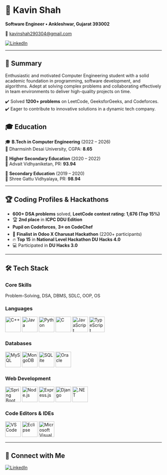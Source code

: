 # 👋 Kavin Shah

**Software Engineer • Ankleshwar, Gujarat 393002**  

📧 [kavinshah290304@gmail.com](mailto:kavinshah290304@gmail.com)  


[![LinkedIn](https://img.shields.io/badge/LinkedIn-0A66C2?style=for-the-badge&logo=linkedin&logoColor=white)](#)  


---

## 🔹 Summary

Enthusiastic and motivated Computer Engineering student with a solid academic foundation in programming, software development, and algorithms. Adept at solving complex problems and collaborating effectively in team environments to deliver high-quality projects on time.  

✔️ Solved **1200+ problems** on LeetCode, GeeksforGeeks, and Codeforces.  
✔️ Eager to contribute to innovative solutions in a dynamic tech company.  

## 🎓 Education  

🎓 **B.Tech in Computer Engineering** (2022 – 2026)  
📍 Dharmsinh Desai University, CGPA: **8.65**  

📖 **Higher Secondary Education** (2020 – 2022)  
📍 Advait Vidhyaniketan, PR: **93.94**  

📘 **Secondary Education** (2019 – 2020)  
📍 Shree Gattu Vidhyalaya, PR: **98.94**  

---

## 🏆 Coding Profiles & Hackathons  

- **600+ DSA problems** solved, **LeetCode contest rating: 1,676 (Top 15%)**  
- 🏆 **2nd place** in **ICPC DDU Edition**  
- **Pupil on Codeforces**, **3⭐ on CodeChef**  
- 🥇 **Finalist in Odoo X Charusat Hackathon** (2200+ participants)  
- 🔥 **Top 15** in **National Level Hackathon DU Hacks 4.0**  
- 💻 Participated in **DU Hacks 3.0**  

---

## 🛠 Tech Stack  

### **Core Skills**  
Problem-Solving, DSA, DBMS, SDLC, OOP, OS  

### **Languages**  
<p align="left">
  <img src="https://cdn.jsdelivr.net/gh/devicons/devicon/icons/cplusplus/cplusplus-original.svg" width="50" title="C++"/>
  <img src="https://cdn.jsdelivr.net/gh/devicons/devicon/icons/java/java-original.svg" width="50" title="Java"/>
  <img src="https://cdn.jsdelivr.net/gh/devicons/devicon/icons/python/python-original.svg" width="50" title="Python"/>
  <img src="https://cdn.jsdelivr.net/gh/devicons/devicon/icons/c/c-original.svg" width="50" title="C"/>
  <img src="https://cdn.jsdelivr.net/gh/devicons/devicon/icons/javascript/javascript-original.svg" width="50" title="JavaScript"/>
  <img src="https://cdn.jsdelivr.net/gh/devicons/devicon/icons/typescript/typescript-original.svg" width="50" title="TypeScript"/>
</p>

### **Databases**  
<p align="left">
  <img src="https://cdn.jsdelivr.net/gh/devicons/devicon/icons/mysql/mysql-original.svg" width="50" title="MySQL"/>
  <img src="https://cdn.jsdelivr.net/gh/devicons/devicon/icons/mongodb/mongodb-original.svg" width="50" title="MongoDB"/>
  <img src="https://cdn.jsdelivr.net/gh/devicons/devicon/icons/sqlite/sqlite-original.svg" width="50" title="SQLite"/>
  <img src="https://cdn.jsdelivr.net/gh/devicons/devicon/icons/oracle/oracle-original.svg" width="50" title="Oracle"/>
</p>

### **Web Development**  
<p align="left">
  <img src="https://cdn.jsdelivr.net/gh/devicons/devicon/icons/spring/spring-original.svg" width="50" title="Spring Boot"/>
  <img src="https://cdn.jsdelivr.net/gh/devicons/devicon/icons/nodejs/nodejs-original.svg" width="50" title="Node.js"/>
  <img src="https://cdn.jsdelivr.net/gh/devicons/devicon/icons/express/express-original.svg" width="50" title="Express.js"/>
  <img src="https://cdn.jsdelivr.net/gh/devicons/devicon/icons/django/django-plain.svg" width="50" title="Django"/>
  <img src="https://cdn.jsdelivr.net/gh/devicons/devicon/icons/dot-net/dot-net-original.svg" width="50" title=".NET"/>
</p>

### Code Editors & IDEs
<p align="left"> <img src="https://cdn.jsdelivr.net/gh/devicons/devicon/icons/vscode/vscode-original.svg" width="50" title="VS Code"/> 
 <img src="https://cdn.jsdelivr.net/gh/devicons/devicon/icons/eclipse/eclipse-original.svg" width="50" title="Eclipse"/> 
  <img src="https://cdn.jsdelivr.net/gh/devicons/devicon/icons/visualstudio/visualstudio-plain.svg" width="50" title="Microsoft Visual Studio"/>
</p>

---

## 🌟 Connect with Me  

[![LinkedIn](https://img.shields.io/badge/LinkedIn-0A66C2?style=for-the-badge&logo=linkedin&logoColor=white)](#)  
